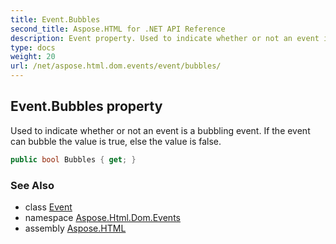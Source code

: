 ```yaml
---
title: Event.Bubbles
second_title: Aspose.HTML for .NET API Reference
description: Event property. Used to indicate whether or not an event is a bubbling event. If the event can bubble the value is true else the value is false
type: docs
weight: 20
url: /net/aspose.html.dom.events/event/bubbles/
---
```

## Event.Bubbles property

Used to indicate whether or not an event is a bubbling event. If the event can bubble the value is true, else the value is false.

```csharp
public bool Bubbles { get; }
```

### See Also

* class [Event](../)
* namespace [Aspose.Html.Dom.Events](../../../aspose.html.dom.events/)
* assembly [Aspose.HTML](../../../)
